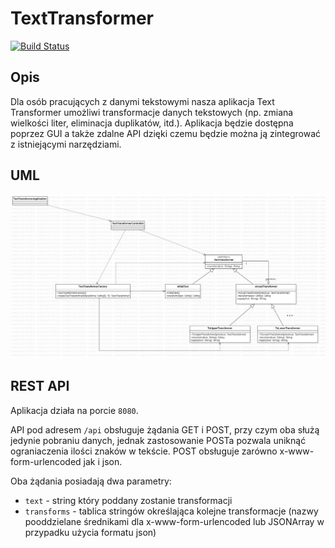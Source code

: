 # TextTransformer
[![Build Status](https://travis-ci.com/Guslarz/TextTransformer.svg?token=peoSjrb9W53DNZFWVoGu&branch=main)](https://travis-ci.com/Guslarz/TextTransformer)

## Opis
Dla osób pracujących z danymi tekstowymi nasza aplikacja Text Transformer umożliwi transformacje danych tekstowych (np. zmiana wielkości liter, eliminacja duplikatów, itd.). Aplikacja będzie dostępna poprzez GUI a także zdalne API dzięki czemu będzie można ją zintegrować z istniejącymi narzędziami.

## UML
![UML diagram](https://github.com/Guslarz/TextTransformer/blob/main/misc/TextTransformer.png)

## REST API
Aplikacja działa na porcie `8080`.

API pod adresem `/api` obsługuje żądania GET i POST, przy czym oba służą jedynie pobraniu danych, 
jednak zastosowanie POSTa pozwala uniknąć ograniaczenia ilości znaków w tekście. 
POST obsługuje zarówno x-www-form-urlencoded jak i json.

Oba żądania posiadają dwa parametry: 
- `text` - string który poddany zostanie transformacji
- `transforms` - tablica stringów określająca kolejne transformacje (nazwy pooddzielane 
średnikami dla x-www-form-urlencoded lub JSONArray w przypadku użycia formatu json)
